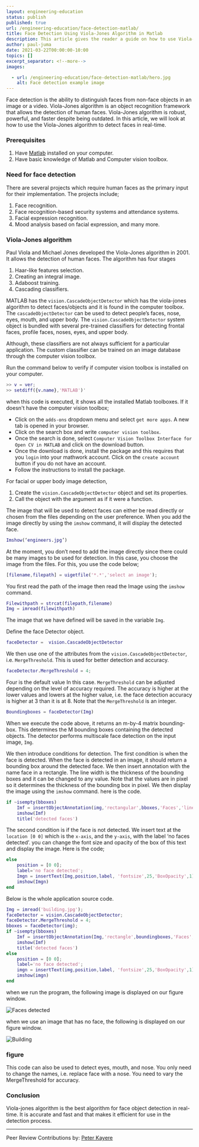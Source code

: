 ```yaml
---
layout: engineering-education
status: publish
published: true
url: /engineering-education/face-detection-matlab/
title: Face Detection Using Viola-Jones Algorithm in Matlab
description: This article gives the reader a guide on how to use Viola-Jones algorithm to detect faces in realtime. Viola-Jones algorithm is an object recognition framework that allows the detection of human faces.
author: paul-juma
date: 2021-03-22T00:00:00-10:00
topics: []
excerpt_separator: <!--more-->
images:

  - url: /engineering-education/face-detection-matlab/hero.jpg
    alt: Face detection example image
---
```

Face detection is the ability to distinguish faces from non-face objects in an image or a video. Viola-Jones algorithm is an object recognition framework that allows the detection of human faces. Viola-Jones algorithm is robust, powerful, and faster despite being outdated. In this article, we will look at how to use the Viola-Jones algorithm to detect faces in real-time.
<!--more-->
### Prerequisites
1. Have [Matlab](https://www.mathworks.com/downloads/) installed on your computer.
2. Have basic knowledge of Matlab and Computer vision toolbox.

### Need for face detection
There are several projects which require human faces as the primary input for their implementation. The projects include;
1. Face recognition.
2. Face recognition-based security systems and attendance systems.
3. Facial expression recognition.
4. Mood analysis based on facial expression, and many more.

### Viola-Jones algorithm
Paul Viola and Michael Jones developed the Viola-Jones algorithm in 2001. It allows the detection of human faces. The algorithm has four stages
1. Haar-like features selection.
2. Creating an integral image.
3. Adaboost training.
4. Cascading classifiers.
   
MATLAB has the `vision.CascadeObjectDetector` which has the viola-jones algorithm to detect faces/objects and it is found in the computer toolbox. The `cascadeObjectDetector` can be used to detect people’s faces, nose, eyes, mouth, and upper body. The `vision.CascadeObjectDetector` system object is bundled with several pre-trained classifiers for detecting frontal faces, profile faces, noses, eyes, and upper body.

Although, these classifiers are not always sufficient for a particular application. The custom classifier can be trained on an image database through the computer vision toolbox.

Run the command below to verify if computer vision toolbox is installed on your computer.
```matlab
>> v = ver;
>> setdiff({v.name},'MATLAB')'
```
when this code is executed, it shows all the installed Matlab toolboxes. If it doesn't have the computer vision toolbox;
- Click on the `adds-ons` dropdown menu and select `get more apps`. A new tab is opened in your browser.
- Click on the search box and write `computer vision toolbox`.
- Once the search is done, select `Computer Vision Toolbox Interface for Open CV in MATLAB` and click on the download button.
- Once the download is done, install the package and this requires that you `login` into your mathwork account. Click on the `create account` button if you do not have an account.
- Follow the instructions to install the package.
  
For facial or upper body image detection,
1. Create the `vision.CascadeObjectDetector` object and set its properties.
2. Call the object with the argument as if it were a function.

The image that will be used to detect faces can either be read directly or chosen from the files depending on the user preference. When you add the image directly by using the `imshow` command, it will display the detected face.

```Matlab
Imshow(‘engineers.jpg’)
```
At the moment, you don’t need to add the image directly since there could be many images to be used for detection. In this case, you choose the image from the files. For this, you use the code below;
```Matlab
[filename,filepath] = uigetfile('*.*','select an image');
```

You first read the path of the image then read the Image using the `imshow` command.
```Matlab
Filewithpath = strcat(filepath,filename)
Img = imread(filewithpath)
```
The image that we have defined will be saved in the variable `Img`.

Define the face Detector object.
```Matlab
faceDetector =  vision.CascadeObjectDetector
``` 

We then use one of the attributes from the `vision.CascadeObjectDetector`, i.e. `MergeThreshold`. This is used for better detection and accuracy.

```Matlab
faceDetector.MergeThreshold = 4;
```

Four is the default value In this case. `MergeThreshold` can be adjusted depending on the level of accuracy required. The accuracy is higher at the lower values and lowers at the higher value, i.e. the face detection accuracy is higher at 3 than it is at 8. Note that the `MergeThreshold` is an integer.

```matlab
Boundingboxes = faceDetector(Img)
```

When we execute the code above, it returns an m-by-4 matrix bounding-box. This determines the M bounding boxes containing the detected objects. The detector performs multiscale face detection on the input image, `Img`.

We then introduce conditions for detection. The first condition is when the face is detected. When the face is detected in an image, it should return a bounding box around the detected face. We then insert annotation with the name face in a rectangle. The line width is the thickness of the bounding boxes and it can be changed to any value. Note that the values are in pixel so it determines the thickness of the bounding box in pixel. We then display the image using the `imshow` command. here is the code.

```matlab
if ~isempty(bboxes)
    Imf = insertObjectAnnotation(img,'rectangular',bboxes,'Faces','linewidth',30);
    imshow(Imf)
    title('detected faces')
```

The second condition is if the face is not detected. We insert text at the `location [0 0]` which is the `x-axis`, and the `y-axis`, with the label ‘no faces detected’. you can change the font size and opacity of the box of this text and display the image. Here is the code;

```matlab
else
    position = [0 0];
    label='no face detected';
    Imgn = insertText(Img,position,label, 'fontsize',25,'BoxOpacity',1);
    imshow(Imgn)
end
```

Below is the whole application source code.

```Matlab
Img = imread('building.jpg');
faceDetector = vision.CascadeObjectDetector;
faceDetector.MergeThreshold = 4;
bboxes = faceDetector(img);
if ~isempty(bboxes)
    Imf = insertObjectAnnotation(Img,'rectangle',boundingboxes,'Faces','linewidth',3);
    imshow(Imf)
    title('detected faces')
else
    position = [0 0];
    label='no face detected';
    imgn = insertText(img,position,label, 'fontsize',25,'BoxOpacity',1);
    imshow(imgn)
end
```
when we run the program, the following image is displayed on our figure window.

![Faces detected](/engineering-education/face-detection-matlab/engineers.png)

when we use an image that has no face, the following is displayed on our figure window.

![Building](/engineering-education/face-detection-matlab/building.png)

### figure
This code can also be used to detect eyes, mouth, and nose. You only need to change the names, i.e. replace face with a nose. You need to vary the MergeThreshold for accuracy.

### Conclusion
Viola-jones algorithm is the best algorithm for face object detection in real-time. It is accurate and fast and that makes it efficient for use in the detection process. 

---
Peer Review Contributions by: [Peter Kayere](/engineering-education/authors/peter-kayere/)
